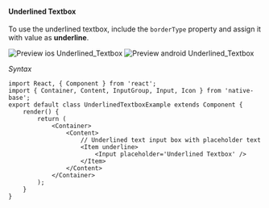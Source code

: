 #### Underlined Textbox

To use the underlined textbox, include the <code>borderType</code> property and assign it with value as **underline**.

![Preview ios Underlined_Textbox](https://github.com/GeekyAnts/NativeBase-KitchenSink/raw/master/screenshots/ios/underlineInput.png)
![Preview android Underlined_Textbox](https://github.com/GeekyAnts/NativeBase-KitchenSink/raw/master/screenshots/android/underlineInput.png)

*Syntax*
<pre class="line-numbers"><code class="language-jsx">import React, { Component } from 'react';
import { Container, Content, InputGroup, Input, Icon } from 'native-base';
export default class UnderlinedTextboxExample extends Component {
    render() {
        return (
            &lt;Container>
                &lt;Content>​
                    // Underlined text input box with placeholder text
                    &lt;Item underline>
                        &lt;Input placeholder='Underlined Textbox' />
                    &lt;/Item>
                &lt;/Content>
            &lt;/Container>
        );
    }
}</code></pre><br />
